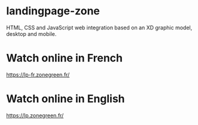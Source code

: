 # landingpage-zone
HTML, CSS and JavaScript web integration based on an XD graphic model, desktop and mobile.

# Watch online in French
https://lp-fr.zonegreen.fr/

# Watch online in English
https://lp.zonegreen.fr/
